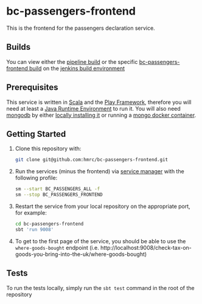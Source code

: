 # bc-passengers-frontend

This is the frontend for the passengers declaration service.

## Builds

You can view either the [pipeline build](https://build.tax.service.gov.uk/job/Passengers/job/bc-passengers-frontend-pipeline/) or the specific [bc-passengers-frontend build](https://build.tax.service.gov.uk/job/Passengers/job/bc-passengers-frontend/) on the [jenkins build environment](https://build.tax.service.gov.uk/)

## Prerequisites

This service is written in [Scala](https://www.scala-lang.org/) and the [Play Framework](https://www.playframework.com/), therefore you will need at least a [Java Runtime Environment](https://www.java.com/en/download/) to run it. You will also need [mongodb](https://mongodb.com) by either [locally installing it](https://docs.mongodb.com/guides/server/install/) or running a [mongo docker container](https://hub.docker.com/_/mongo).

## Getting Started

1. Clone this repository with:
   ```bash
   git clone git@github.com:hmrc/bc-passengers-frontend.git
   ```
2. Run the services (minus the frontend) via [service manager](https://github.com/hmrc/service-manager) with the following profile:
   ```bash
   sm --start BC_PASSENGERS_ALL -f
   sm --stop BC_PASSENGERS_FRONTEND
   ```
3. Restart the service from your local repository on the appropriate port, for example:
   ```bash
   cd bc-passengers-frontend
   sbt 'run 9008'
   ```
4. To get to the first page of the service, you should be able to use the `where-goods-bought` endpoint (i.e. http://localhost:9008/check-tax-on-goods-you-bring-into-the-uk/where-goods-bought)

## Tests

To run the tests locally, simply run the `sbt test` command in the root of the repository
